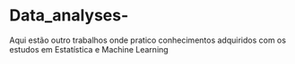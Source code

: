 # Data_analyses-
Aqui estão outro trabalhos onde pratico conhecimentos adquiridos com os estudos em Estatística e Machine Learning
